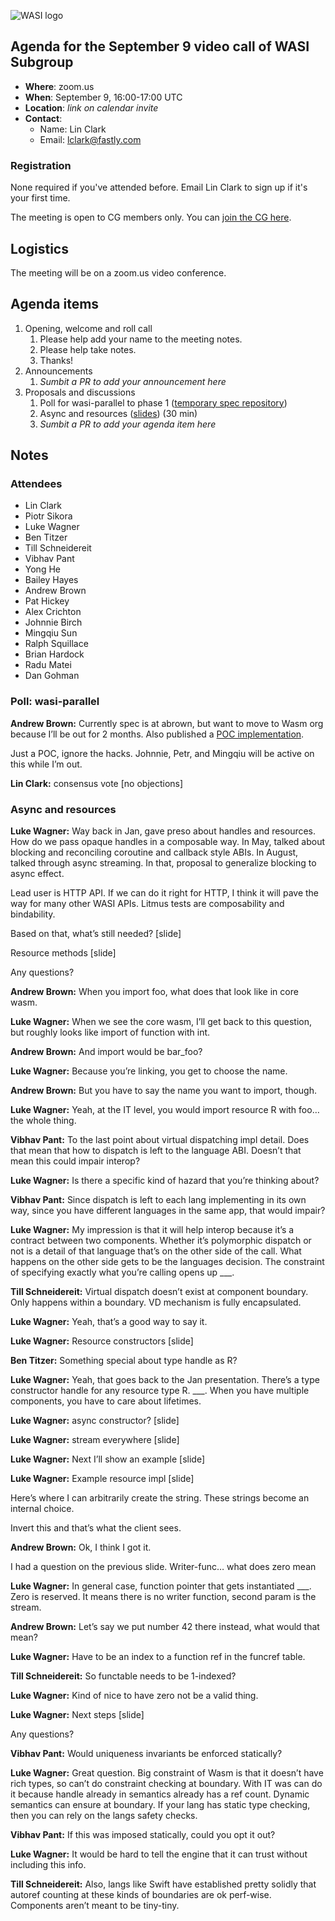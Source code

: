 ![WASI logo](https://raw.githubusercontent.com/WebAssembly/WASI/main/WASI.png)

## Agenda for the September 9 video call of WASI Subgroup

- **Where**: zoom.us
- **When**: September 9, 16:00-17:00 UTC
- **Location**: *link on calendar invite*
- **Contact**:
    - Name: Lin Clark
    - Email: lclark@fastly.com

### Registration

None required if you've attended before. Email Lin Clark to sign up if it's your first time. 

The meeting is open to CG members only. You can [join the CG here](https://www.w3.org/community/webassembly/).

## Logistics

The meeting will be on a zoom.us video conference.

## Agenda items

1. Opening, welcome and roll call
    1. Please help add your name to the meeting notes.
    1. Please help take notes.
    1. Thanks!
1. Announcements
    1. _Sumbit a PR to add your announcement here_
1. Proposals and discussions
    1. Poll for wasi-parallel to phase 1 ([temporary spec repository](https://github.com/abrown/wasi-parallel-spec/))
    1. Async and resources ([slides](https://docs.google.com/presentation/d/13oogBiC_X3_IWla_K9noz8wH13fMJl7goSTObiP3X0s)) (30 min)
    1. _Sumbit a PR to add your agenda item here_

## Notes

### Attendees

- Lin Clark
- Piotr Sikora
- Luke Wagner
- Ben Titzer
- Till Schneidereit
- Vibhav Pant
- Yong He
- Bailey Hayes
- Andrew Brown
- Pat Hickey
- Alex Crichton
- Johnnie Birch
- Mingqiu Sun
- Ralph Squillace
- Brian Hardock
- Radu Matei
- Dan Gohman

### Poll: wasi-parallel

**Andrew Brown:** Currently spec is at abrown, but want to move to Wasm org because I’ll be out for 2 months. Also published a [POC implementation](https://github.com/abrown/wasmtime/tree/wasi-parallel).

Just a POC, ignore the hacks. Johnnie, Petr, and Mingqiu will be active on this while I’m out.

**Lin Clark:** consensus vote [no objections]

### Async and resources

**Luke Wagner:** Way back in Jan, gave preso about handles and resources. How do we pass opaque handles in a composable way. In May, talked about blocking and reconciling coroutine and callback style ABIs. In August, talked through async streaming. In that, proposal to generalize blocking to async effect. 

Lead user is HTTP API. If we can do it right for HTTP, I think it will pave the way for many other WASI APIs. Litmus tests are composability and bindability. 

Based on that, what’s still needed? [slide]

Resource methods [slide]

Any questions?

**Andrew Brown:** When you import foo, what does that look like in core wasm.

**Luke Wagner:** When we see the core wasm, I’ll get back to this question, but roughly looks like import of function with int. 

**Andrew Brown:** And import would be bar_foo?

**Luke Wagner:** Because you’re linking, you get to choose the name.

**Andrew Brown:** But you have to say the name you want to import, though.

**Luke Wagner:** Yeah, at the IT level, you would import resource R with foo… the whole thing.

**Vibhav Pant:** To the last point about virtual dispatching impl detail. Does that mean that how to dispatch is left to the language ABI. Doesn’t that mean this could impair interop?

**Luke Wagner:** Is there a specific kind of hazard that you’re thinking about?

**Vibhav Pant:** Since dispatch is left to each lang implementing in its own way, since you have different languages in the same app, that would impair?

**Luke Wagner:** My impression is that it will help interop because it’s a contract between two components. Whether it’s polymorphic dispatch or not is a detail of that language that’s on the other side of the call. What happens on the other side gets to be the languages decision. The constraint of specifying exactly what you’re calling opens up ___.

**Till Schneidereit:** Virtual dispatch doesn’t exist at component boundary. Only happens within a boundary. VD mechanism is fully encapsulated.

**Luke Wagner:** Yeah, that’s a good way to say it.

**Luke Wagner:** Resource constructors [slide]

**Ben Titzer:** Something special about type handle as R?

**Luke Wagner:** Yeah, that goes back to the Jan presentation. There’s a type constructor handle for any resource type R. ___. When you have multiple components, you have to care about lifetimes.

**Luke Wagner:** async constructor? [slide]

**Luke Wagner:** stream everywhere [slide]

**Luke Wagner:** Next I’ll show an example [slide]

**Luke Wagner:** Example resource impl [slide]

Here’s where I can arbitrarily create the string. These strings become an internal choice.

Invert this and that’s what the client sees.

**Andrew Brown:** Ok, I think I got it.

I had a question on the previous slide. Writer-func… what does zero mean

**Luke Wagner:** In general case, function pointer that gets instantiated ___. Zero is reserved. It means there is no writer function, second param is the stream. 

**Andrew Brown:** Let’s say we put number 42 there instead, what would that mean?

**Luke Wagner:** Have to be an index to a function ref in the funcref table.

**Till Schneidereit:** So functable needs to be 1-indexed?

**Luke Wagner:** Kind of nice to have zero not be a valid thing. 

**Luke Wagner:** Next steps [slide]

Any questions?

**Vibhav Pant:** Would uniqueness invariants be enforced statically?

**Luke Wagner:** Great question. Big constraint of Wasm is that it doesn’t have rich types, so can’t do constraint checking at boundary. With IT was can do it because handle already in semantics already has a ref count. Dynamic semantics can ensure at boundary. If your lang has static type checking, then you can rely on the langs safety checks.

**Vibhav Pant:** If this was imposed statically, could you opt it out?

**Luke Wagner:** It would be hard to tell the engine that it can trust without including this info.

**Till Schneidereit:** Also, langs like Swift have established pretty solidly that autoref counting at these kinds of boundaries are ok perf-wise. Components aren’t meant to be tiny-tiny.
